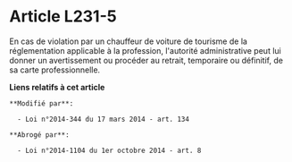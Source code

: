 # Article L231-5

En cas de violation par un chauffeur de voiture de tourisme de la réglementation applicable à la profession, l'autorité
administrative peut lui donner un avertissement ou procéder au retrait, temporaire ou définitif, de sa carte professionnelle.

**Liens relatifs à cet article**

	**Modifié par**:

	  - Loi n°2014-344 du 17 mars 2014 - art. 134

	**Abrogé par**:

	  - Loi n°2014-1104 du 1er octobre 2014 - art. 8
